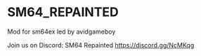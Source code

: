 # SM64_REPAINTED
Mod for sm64ex led by avidgameboy

Join us on Discord:
SM64 Repainted
https://discord.gg/NcMKqg
